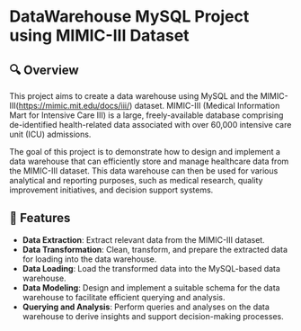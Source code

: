 # DataWarehouse MySQL Project using MIMIC-III Dataset

## 🔍 Overview

This project aims to create a data warehouse using MySQL and the MIMIC-III(https://mimic.mit.edu/docs/iii/) dataset. MIMIC-III (Medical Information Mart for Intensive Care III) is a large, freely-available database comprising de-identified health-related data associated with over 60,000 intensive care unit (ICU) admissions.

The goal of this project is to demonstrate how to design and implement a data warehouse that can efficiently store and manage healthcare data from the MIMIC-III dataset. This data warehouse can then be used for various analytical and reporting purposes, such as medical research, quality improvement initiatives, and decision support systems.

## 📔 Features

- **Data Extraction**: Extract relevant data from the MIMIC-III dataset.
- **Data Transformation**: Clean, transform, and prepare the extracted data for loading into the data warehouse.
- **Data Loading**: Load the transformed data into the MySQL-based data warehouse.
- **Data Modeling**: Design and implement a suitable schema for the data warehouse to facilitate efficient querying and analysis.
- **Querying and Analysis**: Perform queries and analyses on the data warehouse to derive insights and support decision-making processes.
